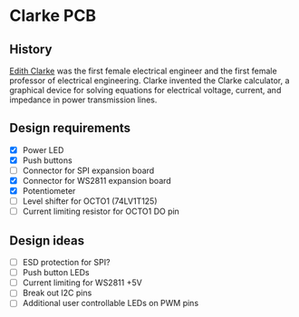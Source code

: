 # Clarke PCB

## History

[Edith Clarke] was the first female electrical engineer and the first female
professor of electrical engineering. Clarke invented the Clarke calculator, a
graphical device for solving equations for electrical voltage, current, and
impedance in power transmission lines.

[Edith Clarke]: https://en.wikipedia.org/wiki/Edith_Clarke

## Design requirements

- [x] Power LED
- [x] Push buttons
- [ ] Connector for SPI expansion board
- [x] Connector for WS2811 expansion board
- [x] Potentiometer
- [ ] Level shifter for OCTO1 (74LV1T125)
- [ ] Current limiting resistor for OCTO1 DO pin

## Design ideas

- [ ] ESD protection for SPI?
- [ ] Push button LEDs
- [ ] Current limiting for WS2811 +5V
- [ ] Break out I2C pins
- [ ] Additional user controllable LEDs on PWM pins
